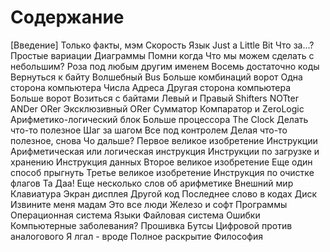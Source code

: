 # Содержание

[Введение]
Только факты, мэм
Скорость
Язык
Just a Little Bit
Что за...?
Простые вариации
Диаграммы
Помни когда
Что мы можем сделать с небольшим?
Роза под любым другим именем
Восемь достаточно
коды
Вернуться к байту
Волшебный Bus
Больше комбинаций ворот
Одна сторона компьютера
Числа
Адреса
Другая сторона компьютера
Больше ворот
Возиться с байтами
Левый и Правый Shifters
NOTter
ANDer
ORer
Эксклюзивный ORer
Сумматор
Компаратор и ZeroLogic
Арифметико-логический блок
Больше процессора
The Clock
Делать что-то полезное
Шаг за шагом
Все под контролем
Делая что-то полезное, снова
Чо дальше?
Первое великое изобретение
Инструкции
Арифметическая или логическая инструкция
Инструкции по загрузке и хранению
Инструкция данных
Второе великое изобретение
Еще один способ прыгнуть
Третье великое изобретение
Инструкция по очистке флагов
Та Даа! Еще несколько слов об арифметике
Внешний мир
Клавиатура
Экран дисплея
Другой код
Последнее слово в кодах
Диск
Извините меня мадам
Это все люди
Железо и софт
Программы
Операционная система
Языки
Файловая система
Ошибки
Компьютерные заболевания?
Прошивка
Бутсы
Цифровой против аналогового
Я лгал - вроде
Полное раскрытие
Философия

